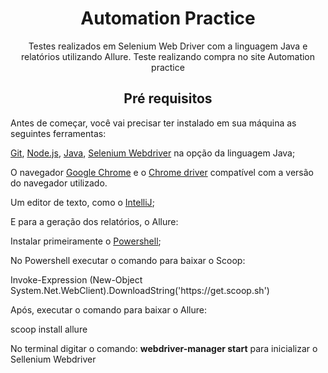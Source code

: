 <h1 align="center">Automation Practice</h1>
<p align="center">Testes realizados em Selenium Web Driver com a linguagem Java e relatórios utilizando Allure. Teste realizando compra no site Automation practice</p>


<h2 align="center">Pré requisitos</h2>

<p> Antes de começar, você vai precisar ter instalado em sua máquina as seguintes ferramentas:</p>
<p><a href="https://git-scm.com">Git</a>, <a href="https://nodejs.org/en/">Node.js</a>, <a href="https://www.java.com/pt-BR/download/ie_manual.jsp?locale=pt_BR">Java</a>, <a href="https://www.selenium.dev/downloads/">Selenium Webdriver</a> na opção da linguagem Java;</p>
<p>O navegador <a href="https://www.google.com/intl/pt-BR/chrome/">Google Chrome</a> e o <a href="https://chromedriver.chromium.org/downloads">Chrome driver</a> compatível com a versão do navegador utilizado.
<p>Um editor de texto, como o <a href="https://www.jetbrains.com/pt-br/idea/download/#section=windows">IntelliJ</a>;</p>
<p></p>
<p>E para a geração dos relatórios, o Allure:
<p>Instalar primeiramente o <a href="https://github.com/PowerShell/PowerShell/releases/tag/v7.1.3">Powershell</a>;</p>
<p>No Powershell executar o comando para baixar o Scoop:</p>
 <p> Invoke-Expression (New-Object System.Net.WebClient).DownloadString('https://get.scoop.sh')</p>
<p>Após, executar o comando para baixar o Allure:</p>
  <p>scoop install allure</p>
  
 <p>No terminal digitar o comando: <b>webdriver-manager start</b> para inicializar o Sellenium Webdriver</p>
